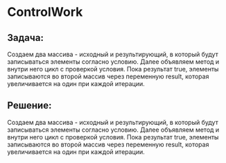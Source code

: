 # ControlWork

## Задача: 
Создаем два массива - исходный и результирующий, в который будут записываться элементы согласно условию. Далее объявляем метод и внутри него цикл с проверкой условия. Пока результат true, элементы записываются во второй массив через переменную result, которая увеличивается на один при каждой итерации. 

## Решение:
Создаем два массива - исходный и результирующий, в который будут записываться элементы согласно условию. Далее объявляем метод и внутри него цикл с проверкой условия. Пока результат true, элементы записываются во второй массив через переменную result, которая увеличивается на один при каждой итерации. 
